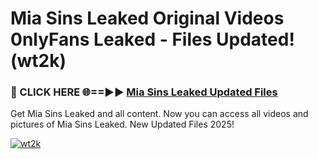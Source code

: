 # Mia Sins Leaked Original Videos 0nlyFans Leaked - Files Updated! (wt2k)

<h3>🔴 CLICK HERE 🌐==►► <a href="https://tinyurl.com/2jnfzry5" rel="nofollow">Mia Sins Leaked Updated Files</a></h3>

Get Mia Sins Leaked and all content. Now you can access all videos and pictures of Mia Sins Leaked. New Updated Files 2025!

[![wt2k](https://i.imgur.com/GyGTBgg.gif)](https://tinyurl.com/2jnfzry5)
